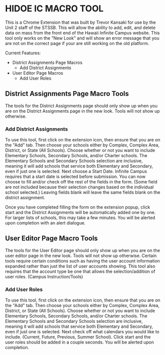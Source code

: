 # HIDOE IC MACRO TOOL
This is a Chrome Extension that was built by Trevor Kansaki for use by the Unit 2 staff of the STSSB. This will allow the ability to add, edit, and delete data on mass from the front end of the Hawaii Infinite Campus website. This tool only works on the "New Look" and will show an error message that you are not on the correct page if your are still working on the old platform.

Current Features:
- District Assignments Page Macros
	- Add District Assignments
- User Editor Page Macros
	- Add User Roles
## District Assignments Page Macro Tools
The tools for the District Assignments page should only show up when you are on the District Assignments page in the new look. Tools will not show up otherwise.
### Add District Assignments
To use this tool, first click on the extension icon, then ensure that you are on the "Add" tab. Then choose your schools either by Complex, Complex Area, District, or State (All Schools). Choose whether or not you want to include Elementary Schools, Secondary Schools, and/or Charter schools. The Elementary Schools and Secondary Schools selection are inclusive, meaning it will add schools that service both Elementary and Secondary, even if just one is selected. Next choose a Start Date. Infinite Campus requires that a start date is selected before submission. You can now choose to fill and/or check off the rest of the fields in the form. (Some field are not included because their selection changes based on the individual school selected.) Leaving fields blank will leave the same fields blank on the district assignment. 

Once you have completed filling the form on the extension popup, click start and the District Assignments will be automatically added one by one. For larger lists of schools, this may take a few minutes. You will be alerted upon completion with an alert dialogue.
## User Editor Page Macro Tools
The tools for the User Editor page should only show up when you are on the user editor page in the new look. Tools will not show up otherwise. Certain tools require certain conditions such as having the user account information expanded rather than just the list of user accounts showing. This tool also requires that the account type be one that allows the selection/addition of user roles. (Campus Instruction/Tools)
### Add User Roles
To use this tool, first click on the extension icon, then ensure that you are on the "Add" tab. Then choose your schools either by Complex, Complex Area, District, or State (All Schools). Choose whether or not you want to include Elementary Schools, Secondary Schools, and/or Charter schools. The Elementary Schools and Secondary Schools selection are inclusive, meaning it will add schools that service both Elementary and Secondary, even if just one is selected. Next check off what calendars you would like to include. (Current, Future, Previous, Summer School). Click start and the user roles should be added in a couple seconds. You will be alerted upon completion.